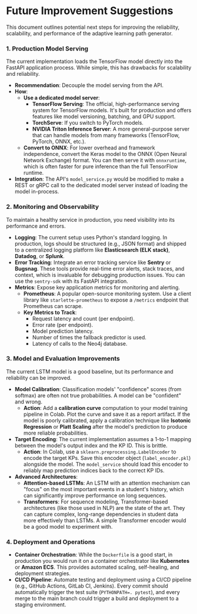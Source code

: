 # Future Improvement Suggestions

This document outlines potential next steps for improving the reliability, scalability, and performance of the adaptive learning path generator.

### 1. Production Model Serving

The current implementation loads the TensorFlow model directly into the FastAPI application process. While simple, this has drawbacks for scalability and reliability.

- **Recommendation**: Decouple the model serving from the API.
- **How**:
    - **Use a dedicated model server**:
        - **TensorFlow Serving**: The official, high-performance serving system for TensorFlow models. It's built for production and offers features like model versioning, batching, and GPU support.
        - **TorchServe**: If you switch to PyTorch models.
        - **NVIDIA Triton Inference Server**: A more general-purpose server that can handle models from many frameworks (TensorFlow, PyTorch, ONNX, etc.).
    - **Convert to ONNX**: For lower overhead and framework independence, convert the Keras model to the ONNX (Open Neural Network Exchange) format. You can then serve it with `onnxruntime`, which is often faster for pure inference than the full TensorFlow runtime.
- **Integration**: The API's `model_service.py` would be modified to make a REST or gRPC call to the dedicated model server instead of loading the model in-process.

### 2. Monitoring and Observability

To maintain a healthy service in production, you need visibility into its performance and errors.

- **Logging**: The current setup uses Python's standard logging. In production, logs should be structured (e.g., JSON format) and shipped to a centralized logging platform like **Elasticsearch (ELK stack)**, **Datadog**, or **Splunk**.
- **Error Tracking**: Integrate an error tracking service like **Sentry** or **Bugsnag**. These tools provide real-time error alerts, stack traces, and context, which is invaluable for debugging production issues. You can use the `sentry-sdk` with its FastAPI integration.
- **Metrics**: Expose key application metrics for monitoring and alerting.
    - **Prometheus**: A popular open-source monitoring system. Use a client library like `starlette-prometheus` to expose a `/metrics` endpoint that Prometheus can scrape.
    - **Key Metrics to Track**:
        - Request latency and count (per endpoint).
        - Error rate (per endpoint).
        - Model prediction latency.
        - Number of times the fallback predictor is used.
        - Latency of calls to the Neo4j database.

### 3. Model and Evaluation Improvements

The current LSTM model is a good baseline, but its performance and reliability can be improved.

- **Model Calibration**: Classification models' "confidence" scores (from softmax) are often not true probabilities. A model can be "confident" and wrong.
    - **Action**: Add a **calibration curve** computation to your model training pipeline in Colab. Plot the curve and save it as a report artifact. If the model is poorly calibrated, apply a calibration technique like **Isotonic Regression** or **Platt Scaling** after the model's prediction to produce more reliable probabilities.
- **Target Encoding**: The current implementation assumes a 1-to-1 mapping between the model's output index and the KP ID. This is brittle.
    - **Action**: In Colab, use a `sklearn.preprocessing.LabelEncoder` to encode the target KPs. Save this encoder object (`label_encoder.pkl`) alongside the model. The `model_service` should load this encoder to reliably map prediction indices back to the correct KP IDs.
- **Advanced Architectures**:
    - **Attention-based LSTMs**: An LSTM with an attention mechanism can "focus" on the most important events in a student's history, which can significantly improve performance on long sequences.
    - **Transformers**: For sequence modeling, Transformer-based architectures (like those used in NLP) are the state of the art. They can capture complex, long-range dependencies in student data more effectively than LSTMs. A simple Transformer encoder would be a good model to experiment with.

### 4. Deployment and Operations

- **Container Orchestration**: While the `Dockerfile` is a good start, in production you would run it on a container orchestrator like **Kubernetes** or **Amazon ECS**. This provides automated scaling, self-healing, and deployment strategies.
- **CI/CD Pipeline**: Automate testing and deployment using a CI/CD pipeline (e.g., GitHub Actions, GitLab CI, Jenkins). Every commit should automatically trigger the test suite (`PYTHONPATH=. pytest`), and every merge to the main branch could trigger a build and deployment to a staging environment.
